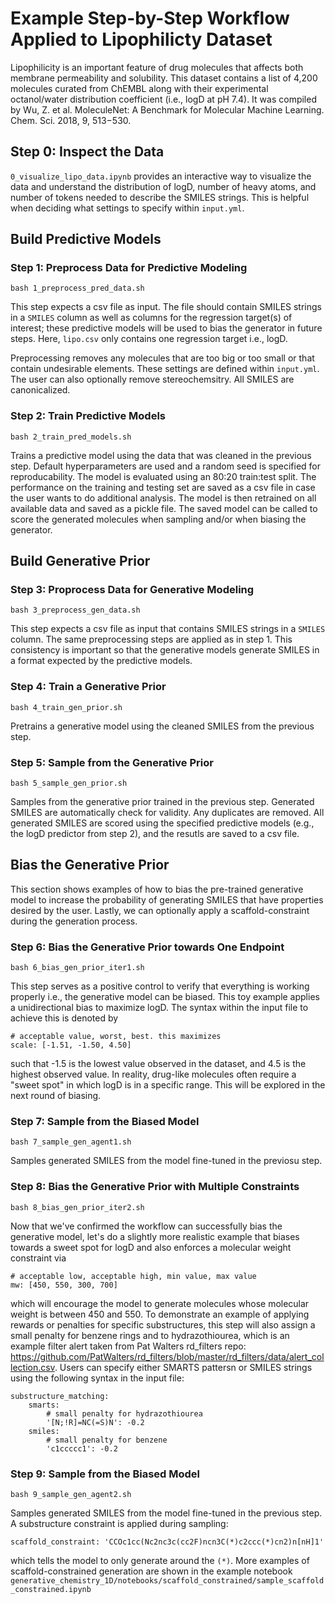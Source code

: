 # Example Step-by-Step Workflow Applied to Lipophilicty Dataset
Lipophilicity is an important feature of drug molecules that affects both membrane permeability and solubility. 
This dataset contains a list of 4,200 molecules curated from ChEMBL along with their experimental octanol/water distribution coefficient (i.e., logD at pH 7.4). 
It was compiled by Wu, Z. et al. MoleculeNet: A Benchmark for Molecular Machine Learning. Chem. Sci. 2018, 9, 513−530.

## Step 0: Inspect the Data
`0_visualize_lipo_data.ipynb` provides an interactive way to visualize the data and understand the distribution of
logD, number of heavy atoms, and number of tokens needed to describe the SMILES strings.
This is helpful when deciding what settings to specify within `input.yml`.

## Build Predictive Models

### Step 1: Preprocess Data for Predictive Modeling
```
bash 1_preprocess_pred_data.sh
```
This step expects a csv file as input.
The file should contain SMILES strings in a `SMILES` column as well as columns for the regression target(s) of interest;
these predictive models will be used to bias the generator in future steps.
Here, `lipo.csv` only contains one regression target i.e., logD.

Preprocessing removes any molecules that are too big or too small or that contain undesirable elements.
These settings are defined within `input.yml`.
The user can also optionally remove stereochemsitry.
All SMILES are canonicalized.

### Step 2: Train Predictive Models
```
bash 2_train_pred_models.sh
```
Trains a predictive model using the data that was cleaned in the previous step.
Default hyperparameters are used and a random seed is specified for reproducability.
The model is evaluated using an 80:20 train:test split.
The performance on the training and testing set are saved as a csv file in case the user wants to do additional analysis.
The model is then retrained on all available data and saved as a pickle file.
The saved model can be called to score the generated molecules when sampling and/or when biasing the generator.

## Build Generative Prior

### Step 3: Proprocess Data for Generative Modeling
```
bash 3_preprocess_gen_data.sh
```
This step expects a csv file as input that contains SMILES strings in a `SMILES` column.
The same preprocessing steps are applied as in step 1.
This consistency is important so that the generative models generate SMILES in a format expected by the predictive models.

### Step 4: Train a Generative Prior
```
bash 4_train_gen_prior.sh
```
Pretrains a generative model using the cleaned SMILES from the previous step.

### Step 5: Sample from the Generative Prior
```
bash 5_sample_gen_prior.sh
```
Samples from the generative prior trained in the previous step.
Generated SMILES are automatically check for validity.
Any duplicates are removed.
All generated SMILES are scored using the specified predictive models (e.g., the logD predictor from step 2), and the resutls are saved to a csv file.

## Bias the Generative Prior
This section shows examples of how to bias the pre-trained generative model to increase the probability of
generating SMILES that have properties desired by the user.
Lastly, we can optionally apply a scaffold-constraint during the generation process.

### Step 6: Bias the Generative Prior towards One Endpoint
```
bash 6_bias_gen_prior_iter1.sh
```
This step serves as a positive control to verify that everything is working properly i.e., the generative model can be biased.
This toy example applies a unidirectional bias to maximize logD. 
The syntax within the input file to achieve this is denoted by
```
# acceptable value, worst, best. this maximizes
scale: [-1.51, -1.50, 4.50]
```
such that -1.5 is the lowest value observed in the dataset, and 4.5 is the highest observed value.
In reality, drug-like molecules often require a "sweet spot" in which logD is in a specific range.
This will be explored in the next round of biasing.

### Step 7: Sample from the Biased Model
```
bash 7_sample_gen_agent1.sh
```
Samples generated SMILES from the model fine-tuned in the previosu step.


### Step 8: Bias the Generative Prior with Multiple Constraints
```
bash 8_bias_gen_prior_iter2.sh
```
Now that we've confirmed the workflow can successfully bias the generative model, let's do a slightly 
more realistic example that biases towards a sweet spot for logD and also enforces a molecular weight constraint via
```
# acceptable low, acceptable high, min value, max value
mw: [450, 550, 300, 700]
```
which will encourage the model to generate molecules whose molecular weight is between 450 and 550.
To demonstrate an example of applying rewards or penalties for specific substructures, 
this step will also assign a small penalty for benzene rings and to hydrazothiourea, which is an example filter alert
taken from Pat Walters rd_filters repo: https://github.com/PatWalters/rd_filters/blob/master/rd_filters/data/alert_collection.csv.
Users can specify either SMARTS pattersn or SMILES strings using the following syntax in the input file:
```
substructure_matching:
    smarts:
        # small penalty for hydrazothiourea
        '[N;!R]=NC(=S)N': -0.2
    smiles:
        # small penalty for benzene
        'c1ccccc1': -0.2
```

### Step 9: Sample from the Biased Model
```
bash 9_sample_gen_agent2.sh
```
Samples generated SMILES from the model fine-tuned in the previous step.
A substructure constraint is applied during sampling:
```
scaffold_constraint: 'CCOc1cc(Nc2nc3c(cc2F)ncn3C(*)c2ccc(*)cn2)n[nH]1'
```
which tells the model to only generate around the `(*)`.
More examples of scaffold-constrained generation are shown in the example notebook
`generative_chemistry_1D/notebooks/scaffold_constrained/sample_scaffold_constrained.ipynb`
